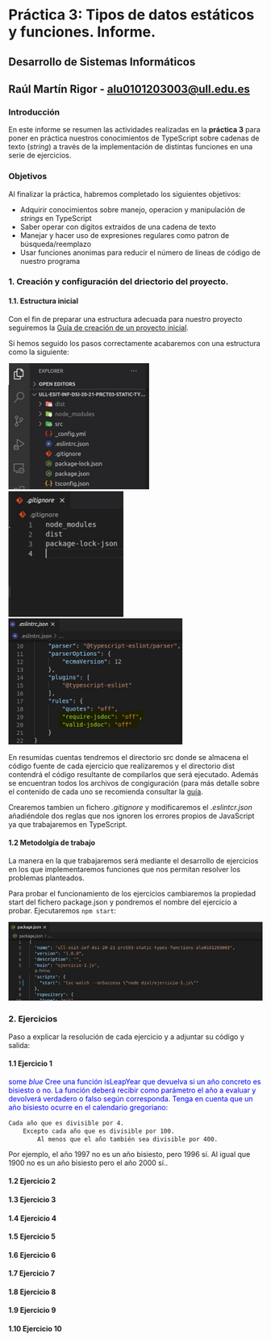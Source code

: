 # Práctica 3: Tipos de datos estáticos y funciones. Informe.
## Desarrollo de Sistemas Informáticos 
## Raúl Martín Rigor - alu0101203003@ull.edu.es

### Introducción

En este informe se resumen las actividades realizadas en la **práctica 3** para poner en práctica nuestros conocimientos de TypeScript sobre cadenas de texto (*string*) a través de la implementación de distintas funciones en una serie de ejercicios.

### Objetivos

Al finalizar la práctica, habremos completado los siguientes objetivos:

* Adquirir conocimientos sobre manejo, operacion y manipulación de *strings* en TypeScript
* Saber operar con digitos extraidos de una cadena de texto
* Manejar y hacer uso de expresiones regulares como patron de búsqueda/reemplazo
* Usar funciones anonimas para reducir el número de líneas de código de nuestro programa

### 1. Creación y configuración del driectorio del proyecto.

#### 1.1. Estructura inicial

Con el fin de preparar una estructura adecuada para nuestro proyecto seguiremos la [Guía de creación de un proyecto inicial](https://ull-esit-inf-dsi-2021.github.io/typescript-theory/typescript-project-setup.html).

Si hemos seguido los pasos correctamente acabaremos con una estructura como la siguiente:

<img src="img/Captura1a.JPG" alt="" height="250"/> <img src="img/Captura1b.JPG" alt="" height="250"/> <img src="img/Captura1c.JPG" alt="" height="250"/>

En resumidas cuentas tendremos el directorio src donde se almacena el código fuente de cada ejercicio que realizaremos y el directorio dist contendrá el código resultante de compilarlos que será ejecutado. Además se encuentran todos los archivos de congiguración (para más detalle sobre el contenido de cada uno se recomienda consultar la [guía](https://ull-esit-inf-dsi-2021.github.io/typescript-theory/typescript-project-setup.html).

Crearemos tambien un fichero *.gitignore* y modificaremos el *.eslintcr.json* añadiéndole dos reglas que nos ignoren los errores propios de JavaScript ya que trabajaremos en TypeScript.

#### 1.2 Metodolgía de trabajo

La manera en la que trabajaremos será mediante el desarrollo de ejercicios en los que implementaremos funciones que nos permitan resolver los problemas planteados.

Para probar el funcionamiento de los ejercicios cambiaremos la propiedad start del fichero package.json y pondremos el nombre del ejercicio a probar. Ejecutaremos `npm start`:

<img src="img/Captura2.JPG" alt=""/> 


### 2. Ejercicios

Paso a explicar la resolución de cada ejercicio y a adjuntar su código y salida:

#### 1.1 Ejercicio 1

<span style="color:blue">some *blue* Cree una función isLeapYear que devuelva si un año concreto es bisiesto o no. La función deberá recibir como parámetro el año a evaluar y devolverá verdadero o falso según corresponda. Tenga en cuenta que un año bisiesto ocurre en el calendario gregoriano:

    Cada año que es divisible por 4.
        Excepto cada año que es divisible por 100.
            Al menos que el año también sea divisible por 400.

Por ejemplo, el año 1997 no es un año bisiesto, pero 1996 sí. Al igual que 1900 no es un año bisiesto pero el año 2000 sí.</span>.

#### 1.2 Ejercicio 2

#### 1.3 Ejercicio 3

#### 1.4 Ejercicio 4

#### 1.5 Ejercicio 5

#### 1.6 Ejercicio 6

#### 1.7 Ejercicio 7

#### 1.8 Ejercicio 8

#### 1.9 Ejercicio 9

#### 1.10 Ejercicio 10
